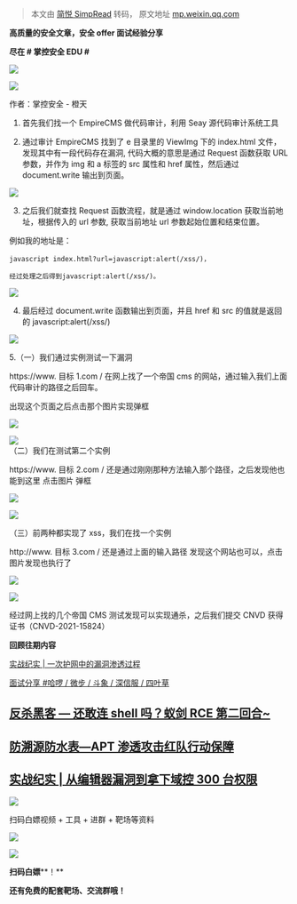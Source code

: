 > 本文由 [简悦 SimpRead](http://ksria.com/simpread/) 转码， 原文地址 [mp.weixin.qq.com](https://mp.weixin.qq.com/s/iWQExIIU47HN522EX5E1WA)

**高质量的安全文章，安全 offer 面试经验分享**

**尽在 # 掌控安全 EDU #**

  

![](https://mmbiz.qpic.cn/mmbiz_png/siayVELeBkzWBXV8e57JJ4OyQuuMXTfadZCia0bN2sFBfdbTRlFx0S97kyKKjic5v6eaZ8cY4WQt0UEu4dkyowHYg/640?wx_fmt=png)

![](https://mmbiz.qpic.cn/mmbiz_png/rl6daM2XiabyLSr7nSTyAzcoZqPAsfe5tOOrXX0aciaVAfibHeQk5NOfQTdESRsezCwstPF02LeE4RHaH6NBEB9Rw/640?wx_fmt=png)

作者：掌控安全 - 橙天

1. 首先我们找一个 EmpireCMS 做代码审计，利用 Seay 源代码审计系统工具  

2. 通过审计 EmpireCMS 找到了 e 目录里的 ViewImg 下的 index.html 文件，发现其中有一段代码存在漏洞, 代码大概的意思是通过 Request 函数获取 URL 参数，并作为 img 和 a 标签的 src 属性和 href 属性，然后通过 document.write 输出到页面。

![](https://mmbiz.qpic.cn/mmbiz_png/BwqHlJ29vcr4ialag5Kicanv2PLiaEeDRcicxWcFiatgXD8rrSXYpCBFLnficEpAkDezQ3BpU9JuBEkMWlGnna4v8Cicw/640?wx_fmt=png)

3. 之后我们就查找 Request 函数流程，就是通过 window.location 获取当前地址，根据传入的 url 参数, 获取当前地址 url 参数起始位置和结束位置。 

例如我的地址是：

`javascript index.html?url=javascript:alert(/xss/)，`

`经过处理之后得到javascript:alert(/xss/)。`

![](https://mmbiz.qpic.cn/mmbiz_png/BwqHlJ29vcr4ialag5Kicanv2PLiaEeDRcicRwICzQKcomKvYFFLfdFrKZyU9TnyXiaEZibB1vOyicUxNlsf8Y710grBA/640?wx_fmt=png)

4. 最后经过 document.write 函数输出到页面，并且 href 和 src 的值就是返回的 javascript:alert(/xss/)

![](https://mmbiz.qpic.cn/mmbiz_png/BwqHlJ29vcr4ialag5Kicanv2PLiaEeDRcicqo7grzIHooR5A7JDbBoiaVic6EUkSDeD1t00ybkKvxpHxOCZCJfzeSvQ/640?wx_fmt=png)

5.（一）我们通过实例测试一下漏洞

https://www. 目标 1.com / 在网上找了一个帝国 cms 的网站，通过输入我们上面代码审计的路径之后回车。

出现这个页面之后点击那个图片实现弹框

![](https://mmbiz.qpic.cn/mmbiz_png/BwqHlJ29vcqzEUWNxqJ7RY7gZY4F5lY8EHy7d2nl2SlAbIbtzWMJUDOD3icdpjlR3phNakiaylszw6AuyzoyUNeg/640?wx_fmt=png)

![](https://mmbiz.qpic.cn/mmbiz_png/BwqHlJ29vcr4ialag5Kicanv2PLiaEeDRcicyucbZ9iaydvB0neMwEPRmkwpKriayvTbjnfp72h1JZYfXCBfjJpgqG1A/640?wx_fmt=png)  
（二）我们在测试第二个实例  

https://www. 目标 2.com / 还是通过刚刚那种方法输入那个路径，之后发现他也能到这里 点击图片 弹框

![](https://mmbiz.qpic.cn/mmbiz_png/BwqHlJ29vcqzEUWNxqJ7RY7gZY4F5lY8QxJFLD4eW5On397dGgYn19b5D5bb9jtpYLckLrZ63GsZ0lpVfan39Q/640?wx_fmt=png)

![](https://mmbiz.qpic.cn/mmbiz_png/BwqHlJ29vcr4ialag5Kicanv2PLiaEeDRciczX4a83PpcgNwqtYDAeJMNAuSzicubibt1HVt2ebqpliamnSnA9FH0deYg/640?wx_fmt=png)  

（三）前两种都实现了 xss，我们在找一个实例

http://www. 目标 3.com / 还是通过上面的输入路径 发现这个网站也可以，点击图片发现也执行了

![](https://mmbiz.qpic.cn/mmbiz_png/BwqHlJ29vcqzEUWNxqJ7RY7gZY4F5lY8VlcibKWVqDn0bibwYlcwfhaVibKHSLAnnjicqe45Te7Jz3DI9edVGZ1Fdw/640?wx_fmt=png)

![](https://mmbiz.qpic.cn/mmbiz_png/BwqHlJ29vcr4ialag5Kicanv2PLiaEeDRcicEaFmFOsgXMTZjM17QAbc4Bcbg9uWdk2roERy70CdDTwLyAlY7YZrbg/640?wx_fmt=png)  

经过网上找的几个帝国 CMS 测试发现可以实现通杀，之后我们提交 CNVD 获得证书（CNVD-2021-15824）

  

**回顾往期内容**

[实战纪实 | 一次护网中的漏洞渗透过程](http://mp.weixin.qq.com/s?__biz=MzUyODkwNDIyMg==&mid=2247488327&idx=1&sn=c6677ad2bc524802c79c91a8982c2423&chksm=fa686a36cd1fe3207916178ce750add0fe89e6e0b6bdae53f42429d71a259d53cb39db41a7f5&scene=21#wechat_redirect)

[面试分享 #哈啰 / 微步 / 斗象 / 深信服 / 四叶草](http://mp.weixin.qq.com/s?__biz=MzUyODkwNDIyMg==&mid=2247491501&idx=1&sn=70aae2e2f83d503ca6fad3c4f952bd6e&chksm=fa6866dccd1fefca9de95e8c4c42b81637de45b73319931fcd9e5fdc3752774ac306f76b53f6&scene=21#wechat_redirect)

[反杀黑客 — 还敢连 shell 吗？蚁剑 RCE 第二回合~](https://mp.weixin.qq.com/s?__biz=MzUyODkwNDIyMg==&mid=2247485574&idx=1&sn=d951b776d34bfed739eb5c6ce0b64d3b&chksm=fa6871f7cd1ff8e14ad7eef3de23e72c622ff5a374777c1c65053a83a49ace37523ac68d06a1&token=1892203713&lang=zh_CN&scene=21#wechat_redirect)
-------------------------------------------------------------------------------------------------------------------------------------------------------------------------------------------------------------------------------------------------------------------------------------

[防溯源防水表—APT 渗透攻击红队行动保障](https://mp.weixin.qq.com/s?__biz=MzUyODkwNDIyMg==&mid=2247487533&idx=1&sn=30e8baddac59f7dc47ae87cf5db299e9&chksm=fa68695ccd1fe04af7877a2855883f4b08872366842841afdf5f506f872bab24ad7c0f30523c&token=1892203713&lang=zh_CN&scene=21#wechat_redirect)
---------------------------------------------------------------------------------------------------------------------------------------------------------------------------------------------------------------------------------------------------------------------------

[实战纪实 | 从编辑器漏洞到拿下域控 300 台权限](https://mp.weixin.qq.com/s?__biz=MzUyODkwNDIyMg==&mid=2247487476&idx=1&sn=ac9761d9cfa5d0e7682eb3cfd123059e&chksm=fa687685cd1fff93fcc5a8a761ec9919da82cdaa528a4a49e57d98f62fd629bbb86028d86792&token=1892203713&lang=zh_CN&scene=21#wechat_redirect)
--------------------------------------------------------------------------------------------------------------------------------------------------------------------------------------------------------------------------------------------------------------------------------

![](https://mmbiz.qpic.cn/mmbiz_gif/BwqHlJ29vcqJvF3Qicdr3GR5xnNYic4wHWaCD3pqD9SSJ3YMhuahjm3anU6mlEJaepA8qOwm3C4GVIETQZT6uHGQ/640?wx_fmt=gif)

扫码白嫖视频 + 工具 + 进群 + 靶场等资料

![](https://mmbiz.qpic.cn/mmbiz_png/BwqHlJ29vcpx1Q3Jp9iazicHHqfQYT6J5613m7mUbljREbGolHHu6GXBfS2p4EZop2piaib8GgVdkYSPWaVcic6n5qg/640?wx_fmt=png)

![](https://mmbiz.qpic.cn/mmbiz_png/BwqHlJ29vcqJvF3Qicdr3GR5xnNYic4wHWFyt1RHHuwgcQ5iat5ZXkETlp2icotQrCMuQk8HSaE9gopITwNa8hfI7A/640?wx_fmt=png)

 **扫码白嫖****！**

 **还有****免费****的配套****靶场****、****交流群****哦！**